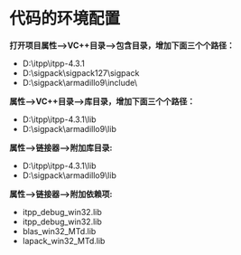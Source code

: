 # 代码的环境配置
**打开项目属性-->VC++目录-->包含目录，增加下面三个个路径：** 
- D:\itpp\itpp-4.3.1
- D:\sigpack\sigpack127\sigpack
- D:\sigpack\armadillo9\include\

**属性-->VC++目录-->库目录，增加下面三个个路径：**
- D:\itpp\itpp-4.3.1\lib
- D:\sigpack\armadillo9\lib

**属性-->链接器-->附加库目录:**
- D:\itpp\itpp-4.3.1\lib
- D:\sigpack\armadillo9\lib

**属性-->链接器-->附加依赖项:**
- itpp_debug_win32.lib
- itpp_debug_win32.lib
- blas_win32_MTd.lib
- lapack_win32_MTd.lib
